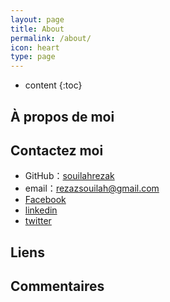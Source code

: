 ```yaml
---
layout: page
title: About
permalink: /about/
icon: heart
type: page
---
```


* content
{:toc}

## À propos de moi



## Contactez moi

* GitHub：[souilahrezak](https://github.com/souilahrezak)
* email：rezazsouilah@gmail.com
* [Facebook](https://web.facebook.com/rezak.souilah.5?_rdc=1&_rdr)
* [linkedin](https://www.linkedin.com/in/souilah-rezak-ens-kouba-b01336176)
* [twitter](https://twitter.com/RezakSouilah)


## Liens



## Commentaires


